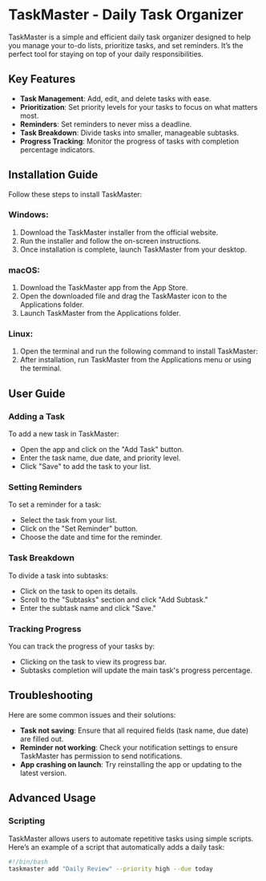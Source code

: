 # TaskMaster - Daily Task Organizer

TaskMaster is a simple and efficient daily task organizer designed to help you manage your to-do lists, prioritize tasks, and set reminders. It’s the perfect tool for staying on top of your daily responsibilities.

## Key Features
- **Task Management**: Add, edit, and delete tasks with ease.
- **Prioritization**: Set priority levels for your tasks to focus on what matters most.
- **Reminders**: Set reminders to never miss a deadline.
- **Task Breakdown**: Divide tasks into smaller, manageable subtasks.
- **Progress Tracking**: Monitor the progress of tasks with completion percentage indicators.

## Installation Guide
Follow these steps to install TaskMaster:

### Windows:
1. Download the TaskMaster installer from the official website.
2. Run the installer and follow the on-screen instructions.
3. Once installation is complete, launch TaskMaster from your desktop.

### macOS:
1. Download the TaskMaster app from the App Store.
2. Open the downloaded file and drag the TaskMaster icon to the Applications folder.
3. Launch TaskMaster from the Applications folder.

### Linux:
1. Open the terminal and run the following command to install TaskMaster:
2. After installation, run TaskMaster from the Applications menu or using the terminal.

## User Guide

### Adding a Task
To add a new task in TaskMaster:
- Open the app and click on the "Add Task" button.
- Enter the task name, due date, and priority level.
- Click "Save" to add the task to your list.

### Setting Reminders
To set a reminder for a task:
- Select the task from your list.
- Click on the "Set Reminder" button.
- Choose the date and time for the reminder.

### Task Breakdown
To divide a task into subtasks:
- Click on the task to open its details.
- Scroll to the "Subtasks" section and click "Add Subtask."
- Enter the subtask name and click "Save."

### Tracking Progress
You can track the progress of your tasks by:
- Clicking on the task to view its progress bar.
- Subtasks completion will update the main task's progress percentage.

## Troubleshooting
Here are some common issues and their solutions:

- **Task not saving**: Ensure that all required fields (task name, due date) are filled out.
- **Reminder not working**: Check your notification settings to ensure TaskMaster has permission to send notifications.
- **App crashing on launch**: Try reinstalling the app or updating to the latest version.

## Advanced Usage

### Scripting
TaskMaster allows users to automate repetitive tasks using simple scripts. Here’s an example of a script that automatically adds a daily task:

```bash
#!/bin/bash
taskmaster add "Daily Review" --priority high --due today
 

